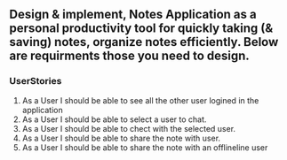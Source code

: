 ## Design & implement, Notes Application as a personal productivity tool for quickly taking (& saving) notes, organize notes efficiently. Below are requirments those you need to design.

### UserStories
1. As a User I should be able to see all the other user logined in the application
2. As a User I should be able to select a user to chat.
3. As a User I should be able to chect with the selected user.
4. As a User I should be able to share the note with user.
5. As a User I should be able to share the note with an offlineline user
